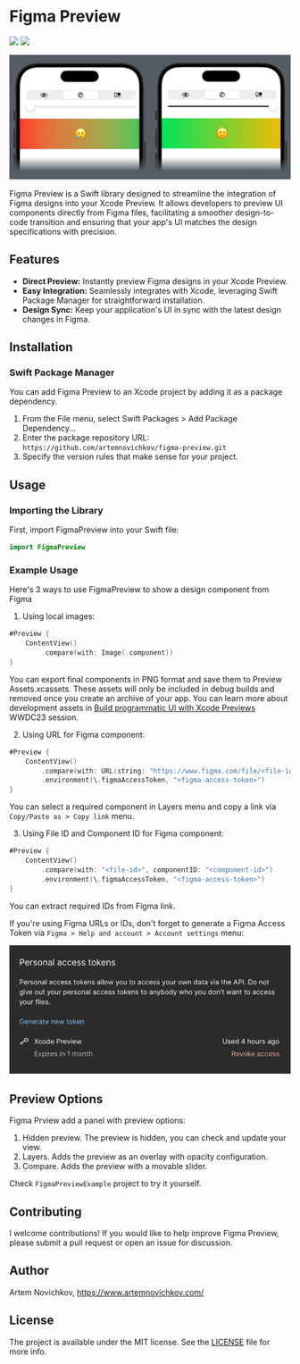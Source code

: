 
# Figma Preview

[![](https://img.shields.io/endpoint?url=https%3A%2F%2Fswiftpackageindex.com%2Fapi%2Fpackages%2Fartemnovichkov%2Ffigma-preview%2Fbadge%3Ftype%3Dswift-versions)](https://swiftpackageindex.com/artemnovichkov/figma-preview)
[![](https://img.shields.io/endpoint?url=https%3A%2F%2Fswiftpackageindex.com%2Fapi%2Fpackages%2Fartemnovichkov%2Ffigma-preview%2Fbadge%3Ftype%3Dplatforms)](https://swiftpackageindex.com/artemnovichkov/figma-preview)


<p align="center"/>
  <img src=".github/preview.png"/>
</p>

Figma Preview is a Swift library designed to streamline the integration of Figma designs into your Xcode Preview. It allows developers to preview UI components directly from Figma files, facilitating a smoother design-to-code transition and ensuring that your app's UI matches the design specifications with precision.

## Features

- **Direct Preview:** Instantly preview Figma designs in your Xcode Preview.
- **Easy Integration:** Seamlessly integrates with Xcode, leveraging Swift Package Manager for straightforward installation.
- **Design Sync:** Keep your application's UI in sync with the latest design changes in Figma.

## Installation

### Swift Package Manager

You can add Figma Preview to an Xcode project by adding it as a package dependency.

1. From the File menu, select Swift Packages > Add Package Dependency...
2. Enter the package repository URL: `https://github.com/artemnovichkov/figma-preview.git`
3. Specify the version rules that make sense for your project.

## Usage

### Importing the Library

First, import FigmaPreview into your Swift file:

```swift
import FigmaPreview
```

### Example Usage

Here's 3 ways to use FigmaPreview to show a design component from Figma

1. Using local images:

```swift
#Preview {
    ContentView()
        .compare(with: Image(.component))
}
```

You can export final components in PNG format and save them to Preview Assets.xcassets. These assets will only be included in debug builds and removed once you create an archive of your app. You can learn more about development assets in [Build programmatic UI with Xcode Previews](https://developer.apple.com/videos/play/wwdc2023/10252) WWDC23 session.

2. Using URL for Figma component:

```swift
#Preview {
    ContentView()
        .compare(with: URL(string: "https://www.figma.com/file/<file-id>/Untitled?node-id=<component-id>")!)
        .environment(\.figmaAccessToken, "<figma-access-token>")
}
```

You can select a required component in Layers menu and copy a link via `Copy/Paste as > Copy link` menu.

3. Using File ID and Component ID for Figma component:

```swift
#Preview {
    ContentView()
        .compare(with: "<file-id>", componentID: "<component-id>")
        .environment(\.figmaAccessToken, "<figma-access-token>")
}
```

You can extract required IDs from Figma link.

If you're using Figma URLs or IDs, don't forget to generate a Figma Access Token via `Figma > Help and account > Account settings` menu:

<p align="center"/>
  <img src=".github/access-token.png"/>
</p>

## Preview Options

Figma Prview add a panel with preview options:

1. Hidden preview. The preview is hidden, you can check and update your view.
2. Layers. Adds the preview as an overlay with opacity configuration.
3. Compare. Adds the preview with a movable slider.

Check `FigmaPreviewExample` project to try it yourself.

## Contributing

I welcome contributions! If you would like to help improve Figma Preview, please submit a pull request or open an issue for discussion.

## Author

Artem Novichkov, https://www.artemnovichkov.com/

## License

The project is available under the MIT license. See the [LICENSE](./LICENSE) file for more info.

